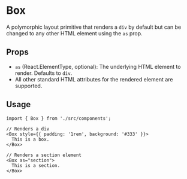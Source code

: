 # Box

A polymorphic layout primitive that renders a `div` by default but can be changed to any other HTML element using the `as` prop.

## Props

*   `as` (React.ElementType, optional): The underlying HTML element to render. Defaults to `div`.
*   All other standard HTML attributes for the rendered element are supported.

## Usage

```tsx
import { Box } from './src/components';

// Renders a div
<Box style={{ padding: '1rem', background: '#333' }}>
  This is a box.
</Box>

// Renders a section element
<Box as="section">
  This is a section.
</Box>
```

